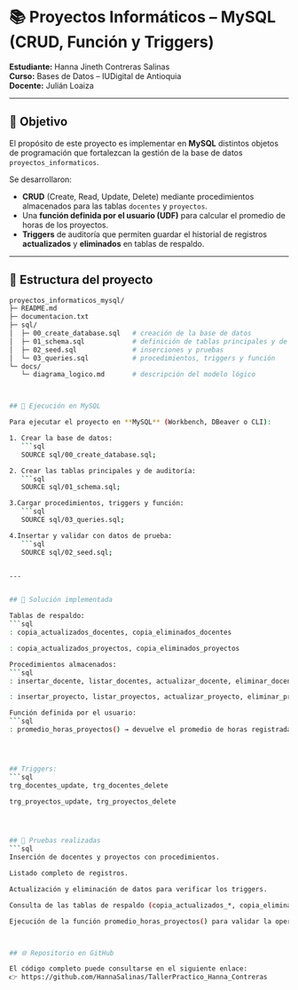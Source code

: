 # 📚 Proyectos Informáticos – MySQL (CRUD, Función y Triggers)

**Estudiante:** Hanna Jineth Contreras Salinas  
**Curso:** Bases de Datos – IUDigital de Antioquia  
**Docente:** Julián Loaiza  

---

## 🎯 Objetivo
El propósito de este proyecto es implementar en **MySQL** distintos objetos de programación que fortalezcan la gestión de la base de datos `proyectos_informaticos`.  

Se desarrollaron:  
- **CRUD** (Create, Read, Update, Delete) mediante procedimientos almacenados para las tablas `docentes` y `proyectos`.  
- Una **función definida por el usuario (UDF)** para calcular el promedio de horas de los proyectos.  
- **Triggers** de auditoría que permiten guardar el historial de registros **actualizados** y **eliminados** en tablas de respaldo.  

---

## 📂 Estructura del proyecto

```bash
proyectos_informaticos_mysql/
├─ README.md
├─ documentacion.txt
├─ sql/
│  ├─ 00_create_database.sql   # creación de la base de datos
│  ├─ 01_schema.sql            # definición de tablas principales y de auditoría
│  ├─ 02_seed.sql              # inserciones y pruebas
│  └─ 03_queries.sql           # procedimientos, triggers y función
└─ docs/
   └─ diagrama_logico.md       # descripción del modelo lógico



## 🚀 Ejecución en MySQL

Para ejecutar el proyecto en **MySQL** (Workbench, DBeaver o CLI):

1. Crear la base de datos:  
   ```sql
   SOURCE sql/00_create_database.sql;

2. Crear las tablas principales y de auditoría:
   ```sql
   SOURCE sql/01_schema.sql;

3.Cargar procedimientos, triggers y función:
   ```sql
   SOURCE sql/03_queries.sql;

4.Insertar y validar con datos de prueba:
   ```sql
   SOURCE sql/02_seed.sql;


---


## 🧩 Solución implementada

Tablas de respaldo:
```sql
: copia_actualizados_docentes, copia_eliminados_docentes

: copia_actualizados_proyectos, copia_eliminados_proyectos

Procedimientos almacenados:
```sql
: insertar_docente, listar_docentes, actualizar_docente, eliminar_docente

: insertar_proyecto, listar_proyectos, actualizar_proyecto, eliminar_proyecto

Función definida por el usuario:
```sql
: promedio_horas_proyectos() → devuelve el promedio de horas registradas en los proyectos.




## Triggers:
```sql
trg_docentes_update, trg_docentes_delete

trg_proyectos_update, trg_proyectos_delete




## 🧪 Pruebas realizadas
```sql
Inserción de docentes y proyectos con procedimientos.

Listado completo de registros.

Actualización y eliminación de datos para verificar los triggers.

Consulta de las tablas de respaldo (copia_actualizados_*, copia_eliminados_*).

Ejecución de la función promedio_horas_proyectos() para validar la operación matemática.



## 🌐 Repositorio en GitHub

El código completo puede consultarse en el siguiente enlace:
👉 https://github.com/HannaSalinas/TallerPractico_Hanna_Contreras
